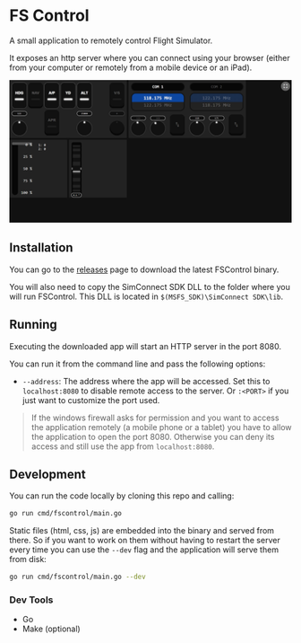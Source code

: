 # FS Control
A small application to remotely control Flight Simulator.

It exposes an http server where you can connect using your browser (either from your computer or remotely from a mobile device or an iPad).

![web/img/app.png](img/app.png)


## Installation
You can go to the [releases](https://github.com/jagobagascon/FSControl/releases) page to download the latest FSControl binary. 

You will also need to copy the SimConnect SDK DLL to the folder where you will run FSControl. This DLL is located in `$(MSFS_SDK)\SimConnect SDK\lib`.

## Running
Executing the downloaded app will start an HTTP server in the port 8080. 

You can run it from the command line and pass the following options:
- `--address`: The address where the app will be accessed. Set this to `localhost:8080` to disable remote access to the server. Or `:<PORT>` if you just want to customize the port used.

> If the windows firewall asks for permission and you want to access the application remotely (a mobile phone or a tablet) you have to allow the application to open the port 8080. Otherwise you can deny its access and still use the app from `localhost:8080`.

## Development
You can run the code locally by cloning this repo and calling:
```bash
go run cmd/fscontrol/main.go
```

Static files (html, css, js) are embedded into the binary and served from there. So if you want to work on them without having to restart the server every time you can use the `--dev` flag and the application will serve them from disk:
```bash
go run cmd/fscontrol/main.go --dev
```

### Dev Tools
- Go
- Make (optional)
